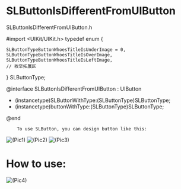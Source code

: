 # SLButtonIsDifferentFromUIButton
  
  
SLButtonIsDifferentFromUIButton.h

#import <UIKit/UIKit.h>
typedef enum {
    
    SLButtonTypeButtonWhoesTitleIsUnderImage = 0,
    SLButtonTypeButtonWhoesTitleIsOverImage,
    SLButtonTypeButtonWhoesTitleIsLeftImage,
    // 枚举拓展区
} SLButtonType;

@interface SLButtonIsDifferentFromUIButton : UIButton

+ (instancetype)SLButtonWithType:(SLButtonType)SLButtonType;
+ (instancetype)buttonWithType:(SLButtonType)SLButtonType;

@end
  
  
        To use SLButton, you can design button like this:
![(Pic1)](http://www.52772577.com/content/images/SL/SLButtonIsDifferentFromUIButton11.png)
![(Pic2)](http://www.52772577.com/content/images/SL/SLButtonIsDifferentFromUIButton22.png)
![(Pic3)](http://www.52772577.com/content/images/SL/SLButtonIsDifferentFromUIButton33.png)

# How to use:

![(Pic4)](http://www.52772577.com/content/images/SL/SLButtonIsDifferentFromUIButton44.png)
